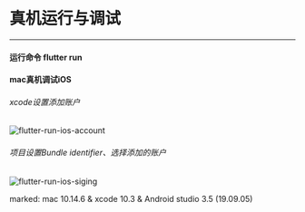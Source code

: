 <!--
 * @Description: 
 * @version: 1.0.0
 * @Author: nk
 * @Date: 2019-09-05 20:35:05
 * @LastEditTime: 2019-09-06 13:26:32
 -->
# 真机运行与调试

------

#### 运行命令 flutter run

#### mac真机调试iOS

###### xcode设置添加账户
![flutter-run-ios-account](https://www.nikai.site/flutter-run-ios-account.jpg)

###### 项目设置Bundle identifier、选择添加的账户
![flutter-run-ios-siging](https://www.nikai.site/flutter-run-ios-siging.jpg)

marked: mac 10.14.6 & xcode 10.3 & Android studio 3.5 (19.09.05)